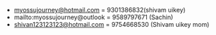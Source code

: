 -  myossujourney@hotmail.com = 9301386832(shivam uikey)
- mailto:myossujourney@outlook = 9589797671 (Sachin)
-  shivan123123123@hotmail.com = 9754668530 (Shivam uikey mom)

